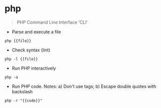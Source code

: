 # php

> PHP Command Line Interface 'CLI'

- Parse and execute a file

`php {{file}}`

- Check syntax (lint)

`php -l {{file}}`

- Run PHP interactively

`php -a`

- Run PHP code. Notes: a) Don't use <? ?> tags; b) Escape double quotes with backslash

`php -r "{{code}}"`
